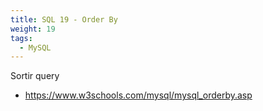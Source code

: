 ```yaml
---
title: SQL 19 - Order By
weight: 19
tags:
  - MySQL
---
```


Sortir query

- https://www.w3schools.com/mysql/mysql_orderby.asp
